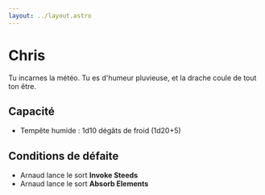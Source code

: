 ```yaml
---
layout: ../layout.astro
---
```


# Chris 

Tu incarnes la météo. Tu es d'humeur pluvieuse, et la drache coule de tout ton être.

## Capacité
- Tempête humide : 1d10 dégâts de froid (1d20+5)

## Conditions de défaite
- Arnaud lance le sort **Invoke Steeds**
- Arnaud lance le sort **Absorb Elements**